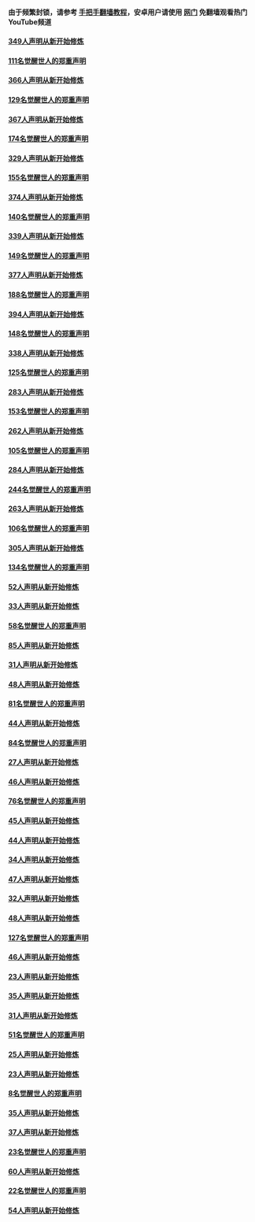 #### 由于频繁封锁，请参考 [手把手翻墙教程](https://github.com/gfw-breaker/guides/wiki/)，安卓用户请使用 [网门](https://github.com/gfw-breaker/nogfw/blob/master/dl.md?t=06181001) 免翻墙观看热门YouTube频道 

#### [349人声明从新开始修炼](../pages/91/426969.md?t=06181001) 

#### [111名觉醒世人的郑重声明](../pages/91/426968.md?t=06181001) 

#### [366人声明从新开始修炼](../pages/91/426737.md?t=06181001) 

#### [129名觉醒世人的郑重声明](../pages/91/426736.md?t=06181001) 

#### [367人声明从新开始修炼](../pages/91/426421.md?t=06181001) 

#### [174名觉醒世人的郑重声明](../pages/91/426420.md?t=06181001) 

#### [329人声明从新开始修炼](../pages/91/426139.md?t=06181001) 

#### [155名觉醒世人的郑重声明](../pages/91/426138.md?t=06181001) 

#### [374人声明从新开始修炼](../pages/91/425811.md?t=06181001) 

#### [140名觉醒世人的郑重声明](../pages/91/425810.md?t=06181001) 

#### [339人声明从新开始修炼](../pages/91/425690.md?t=06181001) 

#### [149名觉醒世人的郑重声明](../pages/91/425689.md?t=06181001) 

#### [377人声明从新开始修炼](../pages/91/424867.md?t=06181001) 

#### [188名觉醒世人的郑重声明](../pages/91/424866.md?t=06181001) 

#### [394人声明从新开始修炼](../pages/91/423914.md?t=06181001) 

#### [148名觉醒世人的郑重声明](../pages/91/423913.md?t=06181001) 

#### [338人声明从新开始修炼](../pages/91/423540.md?t=06181001) 

#### [125名觉醒世人的郑重声明](../pages/91/423539.md?t=06181001) 

#### [283人声明从新开始修炼](../pages/91/423296.md?t=06181001) 

#### [153名觉醒世人的郑重声明](../pages/91/423295.md?t=06181001) 

#### [262人声明从新开始修炼](../pages/91/423004.md?t=06181001) 

#### [105名觉醒世人的郑重声明](../pages/91/423003.md?t=06181001) 

#### [284人声明从新开始修炼](../pages/91/422707.md?t=06181001) 

#### [244名觉醒世人的郑重声明](../pages/91/422706.md?t=06181001) 

#### [263人声明从新开始修炼](../pages/91/422553.md?t=06181001) 

#### [106名觉醒世人的郑重声明](../pages/91/422552.md?t=06181001) 

#### [305人声明从新开始修炼](../pages/91/422153.md?t=06181001) 

#### [134名觉醒世人的郑重声明](../pages/91/422152.md?t=06181001) 

#### [52人声明从新开始修炼](../pages/91/421846.md?t=06181001) 

#### [33人声明从新开始修炼](../pages/91/421804.md?t=06181001) 

#### [58名觉醒世人的郑重声明](../pages/91/421845.md?t=06181001) 

#### [85人声明从新开始修炼](../pages/91/421769.md?t=06181001) 

#### [31人声明从新开始修炼](../pages/91/421763.md?t=06181001) 

#### [48人声明从新开始修炼](../pages/91/421605.md?t=06181001) 

#### [81名觉醒世人的郑重声明](../pages/91/421656.md?t=06181001) 

#### [44人声明从新开始修炼](../pages/91/421544.md?t=06181001) 

#### [84名觉醒世人的郑重声明](../pages/91/421543.md?t=06181001) 

#### [27人声明从新开始修炼](../pages/91/421465.md?t=06181001) 

#### [46人声明从新开始修炼](../pages/91/421454.md?t=06181001) 

#### [76名觉醒世人的郑重声明](../pages/91/421453.md?t=06181001) 

#### [45人声明从新开始修炼](../pages/91/421452.md?t=06181001) 

#### [44人声明从新开始修炼](../pages/91/421422.md?t=06181001) 

#### [34人声明从新开始修炼](../pages/91/421322.md?t=06181001) 

#### [47人声明从新开始修炼](../pages/91/421264.md?t=06181001) 

#### [32人声明从新开始修炼](../pages/91/421225.md?t=06181001) 

#### [48人声明从新开始修炼](../pages/91/421202.md?t=06181001) 

#### [127名觉醒世人的郑重声明](../pages/91/421224.md?t=06181001) 

#### [46人声明从新开始修炼](../pages/91/421203.md?t=06181001) 

#### [23人声明从新开始修炼](../pages/91/421138.md?t=06181001) 

#### [35人声明从新开始修炼](../pages/91/421122.md?t=06181001) 

#### [31人声明从新开始修炼](../pages/91/421081.md?t=06181001) 

#### [51名觉醒世人的郑重声明](../pages/91/421080.md?t=06181001) 

#### [25人声明从新开始修炼](../pages/91/421020.md?t=06181001) 

#### [23人声明从新开始修炼](../pages/91/420884.md?t=06181001) 

#### [8名觉醒世人的郑重声明](../pages/91/420883.md?t=06181001) 

#### [35人声明从新开始修炼](../pages/91/420809.md?t=06181001) 

#### [37人声明从新开始修炼](../pages/91/420766.md?t=06181001) 

#### [23名觉醒世人的郑重声明](../pages/91/420765.md?t=06181001) 

#### [60人声明从新开始修炼](../pages/91/420727.md?t=06181001) 

#### [22名觉醒世人的郑重声明](../pages/91/420726.md?t=06181001) 

#### [54人声明从新开始修炼](../pages/91/420529.md?t=06181001) 

